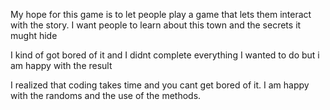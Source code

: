 My hope for this game is to let people play a game that lets them interact with the story.
I want people to learn about this town and the secrets it mught hide

I kind of got bored of it and I didnt complete everything I wanted to do but i am happy with the result

I realized that coding takes time and you cant get bored of it. I am happy with the randoms and the use of the methods.
